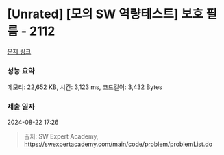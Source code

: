 # [Unrated] [모의 SW 역량테스트] 보호 필름 - 2112 

[문제 링크](https://swexpertacademy.com/main/code/problem/problemDetail.do?contestProbId=AV5V1SYKAaUDFAWu) 

### 성능 요약

메모리: 22,652 KB, 시간: 3,123 ms, 코드길이: 3,432 Bytes

### 제출 일자

2024-08-22 17:26



> 출처: SW Expert Academy, https://swexpertacademy.com/main/code/problem/problemList.do